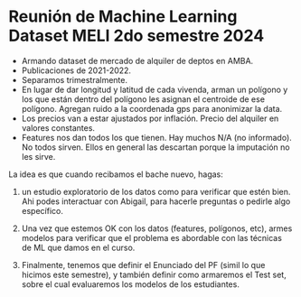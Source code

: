 # Reunión de Machine Learning Dataset MELI 2do semestre 2024

- Armando dataset de mercado de alquiler de deptos en AMBA.
- Publicaciones de 2021-2022.
- Separamos trimestralmente.
- En lugar de dar longitud y latitud de cada vivenda, arman un polígono y los que están dentro del polígono les asignan el centroide de ese polígono. Agregan ruido a la coordenada gps para anonimizar la data.
- Los precios van a estar ajustados por inflación. Precio del alquiler en valores constantes. 
- Features nos dan todos los que tienen. Hay muchos N/A (no informado). No todos sirven. Ellos en general las descartan porque la imputación no les sirve. 

La idea es que cuando recibamos el bache nuevo, hagas:
1.  un estudio exploratorio de los datos como para verificar que estén bien. Ahi podes interactuar con Abigail, para hacerle preguntas o pedirle algo específico.

2. Una vez que estemos OK con los datos (features, polígonos, etc), armes modelos para verificar que el problema es abordable con las técnicas de ML que damos en el curso. 

3. Finalmente, tenemos que definir el Enunciado del PF (simil lo que hicimos este semestre), y también definir como armaremos el Test set, sobre el cual evaluaremos los modelos de los estudiantes.
